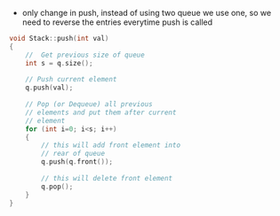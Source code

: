 - only change in push, instead of using two queue we use one, so we need to reverse the entries everytime push is called

```cpp
void Stack::push(int val)
{
    //  Get previous size of queue
    int s = q.size();
 
    // Push current element
    q.push(val);
 
    // Pop (or Dequeue) all previous
    // elements and put them after current
    // element
    for (int i=0; i<s; i++)
    {
        // this will add front element into
        // rear of queue
        q.push(q.front());
 
        // this will delete front element
        q.pop();
    }
}
```
